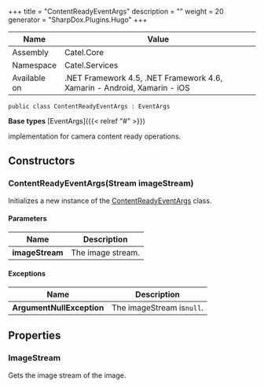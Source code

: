 

+++
title = "ContentReadyEventArgs" 
description = ""
weight = 20
generator = "SharpDox.Plugins.Hugo"
+++

Name|Value
---|---
Assembly|Catel.Core
Namespace|Catel.Services
Available on|.NET Framework 4.5, .NET Framework 4.6, Xamarin - Android, Xamarin - iOS

```
public class ContentReadyEventArgs : EventArgs
```

**Base types**
[EventArgs]({{< relref "#" >}})

implementation for camera content ready operations.

## Constructors

### ContentReadyEventArgs(Stream imageStream)

Initializes a new instance of the [ContentReadyEventArgs](#) class.

#### Parameters

Name|Description
---|---
**imageStream**|The image stream.

#### Exceptions

Name|Description
---|---
**ArgumentNullException**|The imageStream is`null`.

## Properties

### ImageStream

Gets the image stream of the image.

